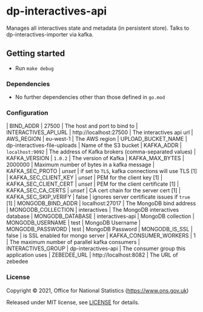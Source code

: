 # dp-interactives-api
Manages all interactives state and metadata (in persistent store). Talks to dp-interactives-importer via kafka.

## Getting started

* Run `make debug`

### Dependencies

* No further dependencies other than those defined in `go.mod`

### Configuration
| BIND_ADDR                    | 27500                             | The host and port to bind to
| INTERACTIVES_API_URL         | http://localhost:27500            | The interactives api url
| AWS_REGION                   | eu-west-1                         | The AWS region
| UPLOAD_BUCKET_NAME           | dp-interactives-file-uploads      | Name of the S3 bucket 
| KAFKA_ADDR                   | `localhost:9092`                  | The address of Kafka brokers (comma-separated values)
| KAFKA_VERSION                | `1.0.2`                           | The version of Kafka
| KAFKA_MAX_BYTES              | 2000000                           | Maximum number of bytes in a kafka message
| KAFKA_SEC_PROTO              | _unset_                           | if set to `TLS`, kafka connections will use TLS [1]
| KAFKA_SEC_CLIENT_KEY         | _unset_                           | PEM for the client key [1]
| KAFKA_SEC_CLIENT_CERT        | _unset_                           | PEM for the client certificate [1]
| KAFKA_SEC_CA_CERTS           | _unset_                           | CA cert chain for the server cert [1]
| KAFKA_SEC_SKIP_VERIFY        | false                             | ignores server certificate issues if `true` [1]
| MONGODB_BIND_ADDR            | localhost:27017                   | The MongoDB bind address
| MONGODB_COLLECTION           | interactives                      | The MongoDB interactives database
| MONGODB_DATABASE             | interactives-api                  | MongoDB collection
| MONGODB_USERNAME             | test                              | MongoDB Username
| MONGODB_PASSWORD             | test                              | MongoDB Password
| MONGODB_IS_SSL               | false                             | is SSL enabled for mongo server
| KAFKA_CONSUMER_WORKERS       | 1                                 | The maximum number of parallel kafka consumers
| INTERACTIVES_GROUP           | dp-interactives-api               | The consumer group this application uses
| ZEBEDEE_URL                  | http://localhost:8082             | The URL of zebedee

### License

Copyright © 2021, Office for National Statistics (https://www.ons.gov.uk)

Released under MIT license, see [LICENSE](LICENSE.md) for details.

